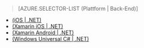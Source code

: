 ﻿> [AZURE.SELECTOR-LIST (Plattform | Back-End)]
- [(iOS | .NET)](../articles/app-service-mobile-dotnet-backend-ios-get-started-users-preview.md)
- [(Xamarin iOS | .NET)](../articles/app-service-mobile-dotnet-backend-xamarin-ios-get-started-users-preview.md)
- [(Xamarin Android | .NET)](../articles/app-service-mobile-dotnet-backend-xamarin-android-get-started-users-preview.md)
- [(Windows Universal C# | .NET)](../articles/app-service-mobile-dotnet-backend-windows-store-dotnet-get-started-users-preview.md)

<!--HONumber=49-->